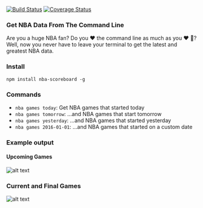 [![Build Status](https://travis-ci.org/jaebradley/nba-cli.svg?branch=master)](https://travis-ci.org/jaebradley/nba-cli)
[![Coverage Status](https://coveralls.io/repos/github/jaebradley/nba-cli/badge.svg?branch=master)](https://coveralls.io/github/jaebradley/nba-cli?branch=master)
### Get NBA Data From The Command Line
Are you a huge NBA fan? Do you :heart: the command line as much as you :heart: :basketball:? Well, now you never have to leave your terminal to get the latest and greatest NBA data.

### Install
`npm install nba-scoreboard -g`

### Commands
* `nba games today`: Get NBA games that started today
* `nba games tomorrow`: ...and NBA games that start tomorrow
* `nba games yesterday`: ...and NBA games that started yesterday
* `nba games 2016-01-01`: ...and NBA games that started on a custom date

### Example output

#### Upcoming Games
![alt text](https://i.imgur.com/stO4zhm.png)

### Current and Final Games
![alt text](https://i.imgur.com/6OCYR9S.png)
